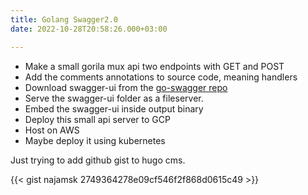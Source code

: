 ```yaml
---
title: Golang Swagger2.0
date: 2022-10-28T20:58:26.000+03:00

---
```

* Make a small gorila mux api two endpoints with GET and POST
* Add the comments annotations to source code, meaning handlers
* Download swagger-ui from the [go-swagger repo](https://github.com/swagger-api/swagger-ui)
* Serve the swagger-ui folder as a fileserver.
* Embed the swagger-ui inside output binary
* Deploy this small api server to GCP
* Host on AWS
* Maybe deploy it using kubernetes

Just trying to add github gist to hugo cms.

{{< gist najamsk 2749364278e09cf546f2f868d0615c49 >}}